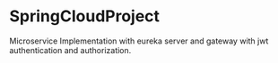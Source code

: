 # SpringCloudProject
Microservice Implementation with eureka server and gateway with jwt authentication and authorization.
